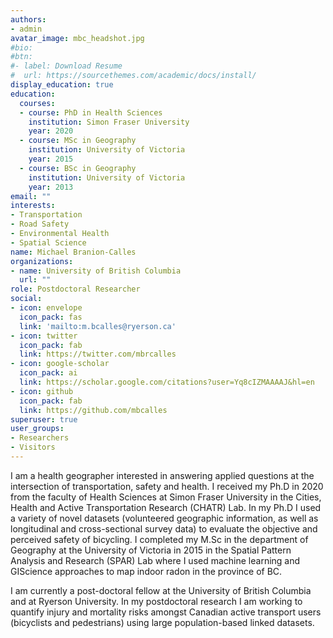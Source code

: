 ```yaml
---
authors:
- admin
avatar_image: mbc_headshot.jpg
#bio:
#btn:
#- label: Download Resume
#  url: https://sourcethemes.com/academic/docs/install/
display_education: true
education:
  courses:
  - course: PhD in Health Sciences
    institution: Simon Fraser University
    year: 2020
  - course: MSc in Geography
    institution: University of Victoria
    year: 2015
  - course: BSc in Geography
    institution: University of Victoria
    year: 2013
email: ""
interests:
- Transportation
- Road Safety
- Environmental Health
- Spatial Science
name: Michael Branion-Calles
organizations:
- name: University of British Columbia
  url: ""
role: Postdoctoral Researcher
social:
- icon: envelope
  icon_pack: fas
  link: 'mailto:m.bcalles@ryerson.ca'
- icon: twitter
  icon_pack: fab
  link: https://twitter.com/mbrcalles
- icon: google-scholar
  icon_pack: ai
  link: https://scholar.google.com/citations?user=Yq8cIZMAAAAJ&hl=en
- icon: github
  icon_pack: fab
  link: https://github.com/mbcalles
superuser: true
user_groups:
- Researchers
- Visitors
---
```


I am a health geographer interested in answering applied questions at the intersection of transportation, safety and health. I received my Ph.D in 2020 from the faculty of Health Sciences at Simon Fraser University in the Cities, Health and Active Transportation Research (CHATR) Lab. In my Ph.D I used a variety of novel datasets (volunteered geographic information, as well as longitudinal and cross-sectional survey data) to evaluate the objective and perceived safety of bicycling. I completed my M.Sc in the department of Geography at the University of Victoria in 2015 in the Spatial Pattern Analysis and Research (SPAR) Lab where I used machine learning and GIScience approaches to map indoor radon in the province of BC.

I am currently a post-doctoral fellow at the University of British Columbia and at Ryerson University. In my postdoctoral research I am working to quantify injury and mortality risks amongst Canadian active transport users (bicyclists and pedestrians) using large population-based linked datasets.
